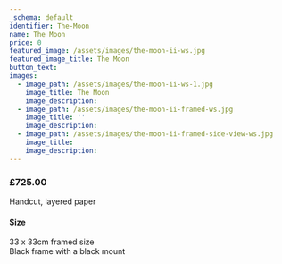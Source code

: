 ```yaml
---
_schema: default
identifier: The-Moon
name: The Moon
price: 0
featured_image: /assets/images/the-moon-ii-ws.jpg
featured_image_title: The Moon
button_text:
images:
  - image_path: /assets/images/the-moon-ii-ws-1.jpg
    image_title: The Moon
    image_description:
  - image_path: /assets/images/the-moon-ii-framed-ws.jpg
    image_title: ''
    image_description:
  - image_path: /assets/images/the-moon-ii-framed-side-view-ws.jpg
    image_title:
    image_description:
---
```

### **£725.00**

Handcut, layered paper

#### Size

33 x 33cm framed size<br>Black frame with a black mount